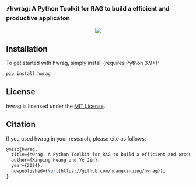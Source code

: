 ### ⚡hwrag: A Python Toolkit for RAG to build a efficient and productive applicaton

<p align="center">
<img src="asset/rag.jpg">
</p>

## Installation

To get started with hwrag, simply install (requires Python 3.9+):

```bash
pip install hwrag
```

## License

hwrag is licensed under the [MIT License](./LICENSE).

## Citation

If you used hwrag in your research, please cite as follows:

```latex
@misc{hwrag,
  title={hwrag: A Python Toolkit for RAG to build a efficient and productive applicaton.},
  author={Xinping Huang and Ye Jin},
  year={2024},
  howpublished={\url{https://github.com/huangxinping/hwrag}},
}
```
